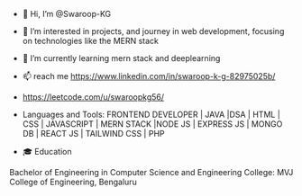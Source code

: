 - 👋 Hi, I’m @Swaroop-KG
- 👀 I’m interested in  projects, and journey in web development, focusing on technologies like the MERN stack
- 🌱 I’m currently learning  mern stack and deeplearning

- 📫 reach me https://www.linkedin.com/in/swaroop-k-g-82975025b/
-  https://leetcode.com/u/swaroopkg56/
-  Languages and Tools: FRONTEND DEVELOPER | JAVA |DSA | HTML | CSS | JAVASCRIPT | MERN STACK |NODE JS | EXPRESS JS | MONGO DB | REACT JS | TAILWIND CSS | PHP

-  🎓 Education

Bachelor of Engineering in Computer Science and Engineering
College: MVJ College of Engineering, Bengaluru



<!---
Swaroop-KG/Swaroop-KG is a ✨ special ✨ repository because its `README.md` (this file) appears on your GitHub profile.
You can click the Preview link to take a look at your changes.
--->
